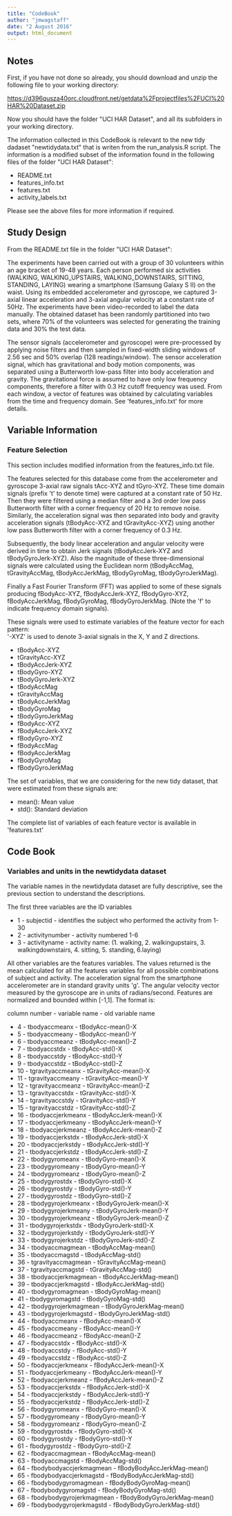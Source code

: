 ```yaml
---
title: "CodeBook"
author: "jmwagstaff"
date: "2 August 2016"
output: html_document
---
```


## Notes

First, if you have not done so already, you should download and unzip the following 
file to your working directory:

https://d396qusza40orc.cloudfront.net/getdata%2Fprojectfiles%2FUCI%20HAR%20Dataset.zip

Now you should have the folder "UCI HAR Dataset", and all its subfolders in your 
working directory.

The information collected in this CodeBook is relevant to the new tidy dadaset "newtidydata.txt" that is writen from the run_analysis.R script. The information is a modified subset 
of the information found in the following files of the folder "UCI HAR Dataset":

* README.txt
* features_info.txt
* features.txt
* activity_labels.txt

Please see the above files for more information if required.

## Study Design

From the README.txt file in the folder "UCI HAR Dataset":

The experiments have been carried out with a group of 30 volunteers within an age bracket of 19-48 years. Each person performed six activities (WALKING, WALKING_UPSTAIRS, WALKING_DOWNSTAIRS, SITTING, STANDING, LAYING) wearing a smartphone (Samsung Galaxy S II) on the waist. Using its embedded accelerometer and gyroscope, we captured 3-axial linear acceleration and 3-axial angular velocity at a constant rate of 50Hz. The experiments have been video-recorded to label the data manually. The obtained dataset has been randomly partitioned into two sets, where 70% of the volunteers was selected for generating the training data and 30% the test data. 

The sensor signals (accelerometer and gyroscope) were pre-processed by applying noise filters and then sampled in fixed-width sliding windows of 2.56 sec and 50% overlap (128 readings/window). The sensor acceleration signal, which has gravitational and body motion components, was separated using a Butterworth low-pass filter into body acceleration and gravity. The gravitational force is assumed to have only low frequency components, therefore a filter with 0.3 Hz cutoff frequency was used. From each window, a vector of features was obtained by calculating variables from the time and frequency domain. See 'features_info.txt' for more details. 


## Variable Information
### Feature Selection

This section includes modified information from the features_info.txt file.

The features selected for this database come from the accelerometer and gyroscope 3-axial raw signals tAcc-XYZ and tGyro-XYZ. These time domain signals (prefix 't' to denote time) were captured at a constant rate of 50 Hz. Then they were filtered using a median filter and a 3rd order low pass Butterworth filter with a corner frequency of 20 Hz to remove noise. Similarly, the acceleration signal was then separated into body and gravity acceleration signals (tBodyAcc-XYZ and tGravityAcc-XYZ) using another low pass Butterworth filter with a corner frequency of 0.3 Hz. 

Subsequently, the body linear acceleration and angular velocity were derived in time to obtain Jerk signals (tBodyAccJerk-XYZ and tBodyGyroJerk-XYZ). Also the magnitude of these three-dimensional signals were calculated using the Euclidean norm (tBodyAccMag, tGravityAccMag, tBodyAccJerkMag, tBodyGyroMag, tBodyGyroJerkMag). 

Finally a Fast Fourier Transform (FFT) was applied to some of these signals producing fBodyAcc-XYZ, fBodyAccJerk-XYZ, fBodyGyro-XYZ, fBodyAccJerkMag, fBodyGyroMag, fBodyGyroJerkMag. (Note the 'f' to indicate frequency domain signals). 

These signals were used to estimate variables of the feature vector for each pattern:  
'-XYZ' is used to denote 3-axial signals in the X, Y and Z directions.

* tBodyAcc-XYZ
* tGravityAcc-XYZ
* tBodyAccJerk-XYZ
* tBodyGyro-XYZ
* tBodyGyroJerk-XYZ
* tBodyAccMag
* tGravityAccMag
* tBodyAccJerkMag
* tBodyGyroMag
* tBodyGyroJerkMag
* fBodyAcc-XYZ
* fBodyAccJerk-XYZ
* fBodyGyro-XYZ
* fBodyAccMag
* fBodyAccJerkMag
* fBodyGyroMag
* fBodyGyroJerkMag

The set of variables, that we are considering for the new tidy dataset, that were estimated from these signals are: 

* mean(): Mean value
* std(): Standard deviation

The complete list of variables of each feature vector is available in 'features.txt'


## Code Book
### Variables and units in the newtidydata dataset

The variable names in the newtidydata dataset are fully descriptive, see the 
previous section to understand the descriptions.

The first three variables are the ID variables

* 1 - subjectid - identifies the subject who performed the activity from 1-30
* 2 - activitynumber - activity numbered 1-6
* 3 - activityname - activity name:
                     (1. walking, 2. walkingupstairs, 
                     3. walkingdownstairs, 4. sitting, 5. standing, 6.laying)

All other variables are the features variables. The values returned is the mean 
calculated for all the features variables for all possible combinations of 
subject and activity. The acceleration signal from the smartphone accelerometer 
are in standard gravity units 'g'. The angular velocity vector measured by the 
gyroscope are in units of radians/second. Features are normalized and bounded 
within [-1,1]. The format is:

column number - variable name - old variable name

* 4 - tbodyaccmeanx - tBodyAcc-mean()-X
* 5 - tbodyaccmeany - tBodyAcc-mean()-Y
* 6 - tbodyaccmeanz - tBodyAcc-mean()-Z
* 7 - tbodyaccstdx - tBodyAcc-std()-X
* 8 - tbodyaccstdy - tBodyAcc-std()-Y
* 9 - tbodyaccstdz - tBodyAcc-std()-Z
* 10 - tgravityaccmeanx - tGravityAcc-mean()-X
* 11 - tgravityaccmeany - tGravityAcc-mean()-Y
* 12 - tgravityaccmeanz - tGravityAcc-mean()-Z
* 13 - tgravityaccstdx - tGravityAcc-std()-X
* 14 - tgravityaccstdy - tGravityAcc-std()-Y
* 15 - tgravityaccstdz - tGravityAcc-std()-Z
* 16 - tbodyaccjerkmeanx - tBodyAccJerk-mean()-X
* 17 - tbodyaccjerkmeany - tBodyAccJerk-mean()-Y
* 18 - tbodyaccjerkmeanz - tBodyAccJerk-mean()-Z
* 19 - tbodyaccjerkstdx - tBodyAccJerk-std()-X
* 20 - tbodyaccjerkstdy - tBodyAccJerk-std()-Y
* 21 - tbodyaccjerkstdz - tBodyAccJerk-std()-Z
* 22 - tbodygyromeanx - tBodyGyro-mean()-X
* 23 - tbodygyromeany - tBodyGyro-mean()-Y
* 24 - tbodygyromeanz - tBodyGyro-mean()-Z
* 25 - tbodygyrostdx - tBodyGyro-std()-X
* 26 - tbodygyrostdy - tBodyGyro-std()-Y
* 27 - tbodygyrostdz - tBodyGyro-std()-Z
* 28 - tbodygyrojerkmeanx - tBodyGyroJerk-mean()-X
* 29 - tbodygyrojerkmeany - tBodyGyroJerk-mean()-Y
* 30 - tbodygyrojerkmeanz - tBodyGyroJerk-mean()-Z
* 31 - tbodygyrojerkstdx - tBodyGyroJerk-std()-X
* 32 - tbodygyrojerkstdy - tBodyGyroJerk-std()-Y
* 33 - tbodygyrojerkstdz - tBodyGyroJerk-std()-Z
* 34 - tbodyaccmagmean - tBodyAccMag-mean()
* 35 - tbodyaccmagstd - tBodyAccMag-std()
* 36 - tgravityaccmagmean - tGravityAccMag-mean()
* 37 - tgravityaccmagstd - tGravityAccMag-std()
* 38 - tbodyaccjerkmagmean - tBodyAccJerkMag-mean()
* 39 - tbodyaccjerkmagstd - tBodyAccJerkMag-std()
* 40 - tbodygyromagmean - tBodyGyroMag-mean()
* 41 - tbodygyromagstd - tBodyGyroMag-std()
* 42 - tbodygyrojerkmagmean - tBodyGyroJerkMag-mean()
* 43 - tbodygyrojerkmagstd - tBodyGyroJerkMag-std()
* 44 - fbodyaccmeanx - fBodyAcc-mean()-X
* 45 - fbodyaccmeany - fBodyAcc-mean()-Y
* 46 - fbodyaccmeanz - fBodyAcc-mean()-Z
* 47 - fbodyaccstdx - fBodyAcc-std()-X
* 48 - fbodyaccstdy - fBodyAcc-std()-Y
* 49 - fbodyaccstdz - fBodyAcc-std()-Z
* 50 - fbodyaccjerkmeanx - fBodyAccJerk-mean()-X
* 51 - fbodyaccjerkmeany - fBodyAccJerk-mean()-Y
* 52 - fbodyaccjerkmeanz - fBodyAccJerk-mean()-Z
* 53 - fbodyaccjerkstdx - fBodyAccJerk-std()-X
* 54 - fbodyaccjerkstdy - fBodyAccJerk-std()-Y
* 55 - fbodyaccjerkstdz - fBodyAccJerk-std()-Z
* 56 - fbodygyromeanx - fBodyGyro-mean()-X
* 57 - fbodygyromeany - fBodyGyro-mean()-Y
* 58 - fbodygyromeanz - fBodyGyro-mean()-Z
* 59 - fbodygyrostdx - fBodyGyro-std()-X
* 60 - fbodygyrostdy - fBodyGyro-std()-Y
* 61 - fbodygyrostdz - fBodyGyro-std()-Z
* 62 - fbodyaccmagmean - fBodyAccMag-mean()
* 63 - fbodyaccmagstd - fBodyAccMag-std()
* 64 - fbodybodyaccjerkmagmean - fBodyBodyAccJerkMag-mean()
* 65 - fbodybodyaccjerkmagstd - fBodyBodyAccJerkMag-std()
* 66 - fbodybodygyromagmean - fBodyBodyGyroMag-mean()
* 67 - fbodybodygyromagstd - fBodyBodyGyroMag-std()
* 68 - fbodybodygyrojerkmagmean - fBodyBodyGyroJerkMag-mean()
* 69 - fbodybodygyrojerkmagstd - fBodyBodyGyroJerkMag-std()
